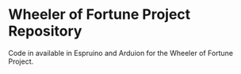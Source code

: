 # Wheeler of Fortune Project Repository
Code in available in Espruino and Arduion for the Wheeler of Fortune Project.